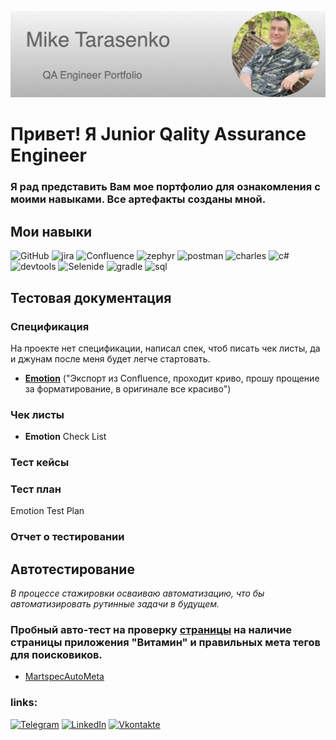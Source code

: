 [![Header](https://github.com/Mixarder/Mixarder/blob/main/assets/myHeader.png)](https://github.com/Mixarder)

# Привет! Я Junior Qality Assurance Engineer

### Я рад представить Вам мое портфолио для ознакомления с моими навыками. Все артефакты созданы мной.



## Мои навыки

![GitHub](https://img.shields.io/badge/-Git-090909?style=for-the-badge&logo=Github)
![jira](https://img.shields.io/badge/-jira-090909?style=for-the-badge&logo=jira&logoColor=blue)
![Confluence](https://img.shields.io/badge/-Confluence-090909?style=for-the-badge&logo=confluence&logoColor=blue)
![zephyr](https://img.shields.io/badge/-zephyr-090909?style=for-the-badge&logo=zephyr)
![postman](https://img.shields.io/badge/-postman-090909?style=for-the-badge&logo=postman)
![charles](https://img.shields.io/badge/-charles-090909?style=for-the-badge&logo=)
![c#](https://img.shields.io/badge/-C%23-090909?style=for-the-badge&logo=C)
![devtools](https://img.shields.io/badge/-devtools-090909?style=for-the-badge&logo=googlechrome&logoColor=grey)
![Selenide](https://img.shields.io/badge/-selenide-090909?style=for-the-badge&logo=selenium)
![gradle](https://img.shields.io/badge/-gradle-090909?style=for-the-badge&logo=gradle)
![sql](https://img.shields.io/badge/-mysql-090909?style=for-the-badge&logo=mysql)

## Тестовая документация

### Спецификация

На проекте нет спецификации, написал спек, чтоб писать чек листы, да и джунам после меня будет легче стартовать.

- [**Emotion**](https://github.com/Mixarder/Mixarder/blob/main/SD-Emotion(RUS)-280523-211847.pdf) ("Экспорт из Confluence, проходит криво, прошу прощение за форматирование, в оригинале все красиво")


### Чек листы

- **Emotion** Check List

### Тест кейсы



### Тест план

Emotion Test Plan

### Отчет о тестировании





## Автотестирование
*В процессе стажировки осваиваю автоматизацию, что бы автоматизировать рутинные задачи в будущем.*

### Пробный авто-тест на проверку [страницы](https://martspec.com/) на наличие страницы приложения "Витамин" и правильных мета тегов для поисковиков.
- [MartspecAutoMeta](https://github.com/Mixarder/MartspecAutoTests1)



### links: 
[![Telegram](https://img.shields.io/badge/-Telegram-090909?style=for-the-badge&logo=telegram&logoColor=27A0D9)](https://t.me/Mixard)
[![LinkedIn](https://img.shields.io/badge/-LinkedIn-090909?style=for-the-badge&logo=linkedin&logoColor=007BB6)](www.linkedin.com/in/mike-tarasenko-qa)
[![Vkontakte](https://img.shields.io/badge/-Vkontakte-090909?style=for-the-badge&logo=Vk&logoColor=4F7DB3)](https://vk.com/shadowtenka)

